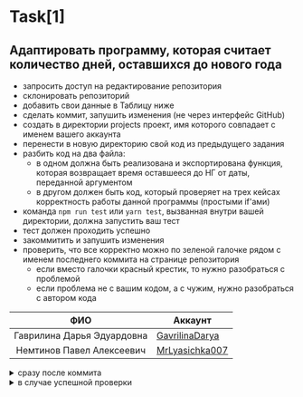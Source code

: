 # Task[1]
## Адаптировать программу, которая считает количество дней, оставшихся до нового года
- запросить доступ на редактирование репозитория
- склонировать репозиторий
- добавить свои данные в Таблицу ниже
- сделать коммит, запушить изменения (не через интерфейс GitHub)
- создать в директории projects проект, имя которого совпадает с именем вашего аккаунта
- перенести в новую директорию свой код из предыдущего задания
- разбить код на два файла:
	- в одном должна быть реализована и экспортирована функция, которая возвращает время оставшееся до НГ от даты, переданной аргументом
	- в другом должен быть код, который проверяет на трех кейсах корректность работы данной программы (простыми if'ами)
- команда `npm run test` или `yarn test`, вызванная внутри вашей директории, должна запустить ваш тест
- тест должен проходить успешно
- закоммитить и запушить изменения
- проверить, что все корректно можно по зеленой галочке рядом с именем последнего коммита на странице репозитория
	- если вместо галочки красный крестик, то нужно разобраться с проблемой
	- если проблема не с вашим кодом, а с чужим, нужно разобраться с автором кода


| ФИО | Аккаунт |
| :-:	|  ---	|
| Гаврилина Дарья Эдуардовна | [GavrilinaDarya](https://github.com/GavrilinaDarya) |
| Немтинов Павел Алексеевич | [MrLyasichka007](https://github.com/MrLyasichka007) |

<details>
<summary>сразу после коммита</summary>
  
![image](https://github.com/user-attachments/assets/add43f8e-a0aa-4f7d-bad9-e93955cebd86)
![image](https://github.com/user-attachments/assets/72fd9179-2062-448a-b4c7-67e7a99a3e14)
</details>

<details>
<summary>в случае успешной проверки</summary>
  
![image](https://github.com/user-attachments/assets/f7e5bd84-be0c-4711-905f-a1f45daa5860)
![image](https://github.com/user-attachments/assets/fb3652b2-0103-4d83-b1e1-8305f0cc8fa8)
</details>